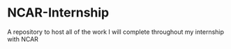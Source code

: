 # NCAR-Internship
A repository to host all of the work I will complete throughout my internship with NCAR 
